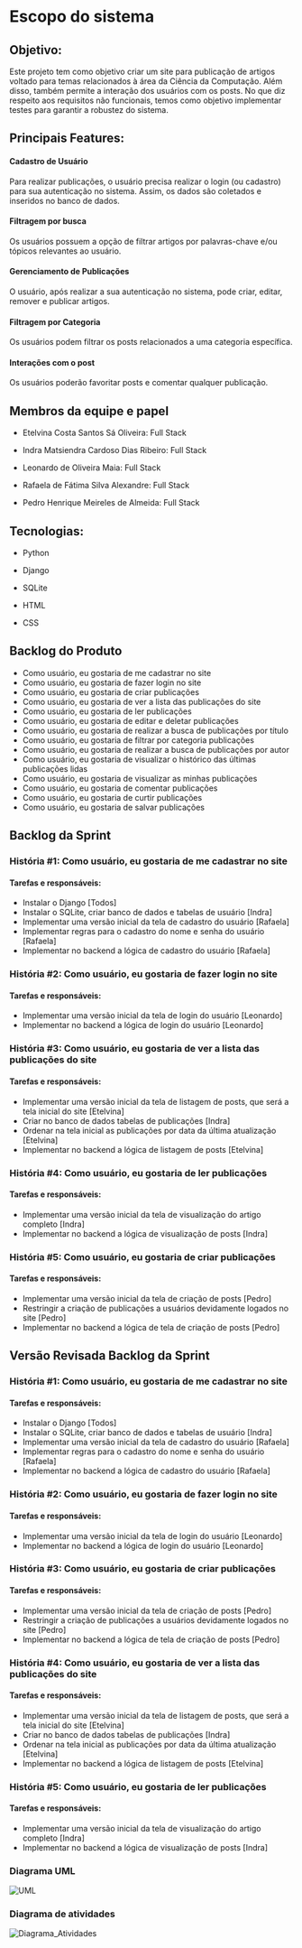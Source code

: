 # Escopo do sistema

## Objetivo:

Este projeto tem como objetivo criar um site para publicação de artigos voltado para temas relacionados à área da Ciência da Computação.  Além disso, também permite a interação dos usuários com os posts. No que diz respeito aos requisitos não funcionais, temos como objetivo implementar testes para garantir a robustez do sistema.

## Principais Features:

#### Cadastro de Usuário
Para realizar publicações, o usuário precisa realizar o login (ou cadastro) para sua autenticação no sistema. Assim, os dados são coletados e inseridos no banco de dados.

#### Filtragem por busca 
Os usuários possuem a opção de filtrar artigos por palavras-chave e/ou tópicos relevantes ao usuário.


#### Gerenciamento de Publicações
O usuário, após realizar a sua autenticação no sistema, pode criar, editar, remover e publicar artigos.


#### Filtragem por Categoria
Os usuários podem filtrar os posts relacionados a uma categoria específica.


#### Interações com o post
Os usuários poderão favoritar posts e comentar qualquer publicação.


##  Membros da equipe e papel

* Etelvina Costa Santos Sá Oliveira: Full Stack


* Indra Matsiendra Cardoso Dias Ribeiro: Full Stack


* Leonardo de Oliveira Maia: Full Stack


* Rafaela de Fátima Silva Alexandre: Full Stack


* Pedro Henrique Meireles de Almeida: Full Stack



## Tecnologias:

* Python

* Django 

* SQLite

* HTML

* CSS

## Backlog do Produto

* Como usuário, eu gostaria de me cadastrar no site
* Como usuário, eu gostaria de fazer login no site
* Como usuário, eu gostaria de criar publicações
* Como usuário, eu gostaria de ver a lista das publicações do site
* Como usuário, eu gostaria de ler publicações
* Como usuário, eu gostaria de editar e deletar publicações
* Como usuário, eu gostaria de realizar a busca de publicações por título
* Como usuário, eu gostaria de filtrar por categoria publicações
* Como usuário, eu gostaria de realizar a busca de publicações por autor
* Como usuário, eu gostaria de visualizar o histórico das últimas publicações lidas
* Como usuário, eu gostaria de visualizar as minhas publicações
* Como usuário, eu gostaria de comentar publicações
* Como usuário, eu gostaria de curtir publicações
* Como usuário, eu gostaria de salvar publicações

## Backlog da Sprint

### História #1: Como usuário, eu gostaria de me cadastrar no site
#### Tarefas e responsáveis:
* Instalar o Django [Todos]
* Instalar o SQLite, criar banco de dados e tabelas de usuário [Indra]
* Implementar uma versão inicial da tela de cadastro do usuário [Rafaela]
* Implementar regras para o cadastro do nome e senha do usuário [Rafaela]
* Implementar no backend a lógica de cadastro do usuário [Rafaela] 

### História #2: Como usuário, eu gostaria de fazer login no site
#### Tarefas e responsáveis:
* Implementar uma versão inicial da tela de login do usuário [Leonardo]
* Implementar no backend a lógica de login do usuário [Leonardo]

### História #3: Como usuário, eu gostaria de ver a lista das publicações do site
#### Tarefas e responsáveis:
* Implementar uma versão inicial da tela de listagem de posts, que será a tela inicial do site [Etelvina]
* Criar no banco de dados tabelas de publicações [Indra]
* Ordenar na tela inicial as publicações por data da última atualização [Etelvina]
* Implementar no backend a lógica de listagem de posts [Etelvina]

### História #4: Como usuário, eu gostaria de ler publicações
#### Tarefas e responsáveis:
* Implementar uma versão inicial da tela de visualização do artigo completo [Indra]
* Implementar no backend a lógica de visualização de posts [Indra]

### História #5: Como usuário, eu gostaria de criar publicações
#### Tarefas e responsáveis:
* Implementar uma versão inicial da tela de criação de posts [Pedro]
* Restringir a criação de publicações a usuários devidamente logados no site [Pedro]
* Implementar no backend a lógica de tela de criação de posts [Pedro]

## Versão Revisada Backlog da Sprint

### História #1: Como usuário, eu gostaria de me cadastrar no site
#### Tarefas e responsáveis:
* Instalar o Django [Todos]
* Instalar o SQLite, criar banco de dados e tabelas de usuário [Indra]
* Implementar uma versão inicial da tela de cadastro do usuário [Rafaela]
* Implementar regras para o cadastro do nome e senha do usuário [Rafaela]
* Implementar no backend a lógica de cadastro do usuário [Rafaela] 

### História #2: Como usuário, eu gostaria de fazer login no site
#### Tarefas e responsáveis:
* Implementar uma versão inicial da tela de login do usuário [Leonardo]
* Implementar no backend a lógica de login do usuário [Leonardo]

### História #3: Como usuário, eu gostaria de criar publicações
#### Tarefas e responsáveis:
* Implementar uma versão inicial da tela de criação de posts [Pedro]
* Restringir a criação de publicações a usuários devidamente logados no site [Pedro]
* Implementar no backend a lógica de tela de criação de posts [Pedro]

### História #4: Como usuário, eu gostaria de ver a lista das publicações do site
#### Tarefas e responsáveis:
* Implementar uma versão inicial da tela de listagem de posts, que será a tela inicial do site [Etelvina]
* Criar no banco de dados tabelas de publicações [Indra]
* Ordenar na tela inicial as publicações por data da última atualização [Etelvina]
* Implementar no backend a lógica de listagem de posts [Etelvina]

### História #5: Como usuário, eu gostaria de ler publicações
#### Tarefas e responsáveis:
* Implementar uma versão inicial da tela de visualização do artigo completo [Indra]
* Implementar no backend a lógica de visualização de posts [Indra]



### Diagrama UML

![UML](https://github.com/etelvinaoliveira/TP-ES/assets/85119132/f438f08c-3bb0-40fe-ae30-f69e16a230fc)


### Diagrama de atividades


![Diagrama_Atividades](https://github.com/etelvinaoliveira/TP-ES/assets/85119132/9d411971-310d-4dca-bce0-5f4169828860)

